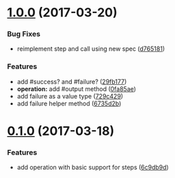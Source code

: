<a name="1.0.0"></a>
# [1.0.0](https://github.com/guzart/opie/compare/v0.1.0...v1.0.0) (2017-03-20)


### Bug Fixes

* reimplement step and call using new spec ([d765181](https://github.com/guzart/opie/commit/d765181))


### Features

* add #success? and #failure? ([29fb177](https://github.com/guzart/opie/commit/29fb177))
* **operation:** add #output method ([0fa85ae](https://github.com/guzart/opie/commit/0fa85ae))
* add failure as a value type ([729c429](https://github.com/guzart/opie/commit/729c429))
* add failure helper method ([6735d2b](https://github.com/guzart/opie/commit/6735d2b))



<a name="0.1.0"></a>
# [0.1.0](https://github.com/guzart/opie/compare/6c9db9d...v0.1.0) (2017-03-18)


### Features

* add operation with basic support for steps ([6c9db9d](https://github.com/guzart/opie/commit/6c9db9d))



